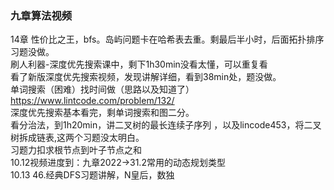 ### 九章算法视频
14章 性价比之王，bfs。岛屿问题卡在哈希表去重。剩最后半小时，后面拓扑排序习题没做。  
刷人利器-深度优先搜索课中，剩下1h30min没看太懂，可以重复看   
看了新版深度优先搜索视频，发现讲解详细，看到38min处，题没做。  
单词搜索（困难）找时间做（思路以及知道了）https://www.lintcode.com/problem/132/  
深度优先搜索基本看完，剩单词搜索和图二分。  
看分治法，到1h20min，讲二叉树的最长连续子序列  ，以及lincode453，将二叉树拆成链表,这两个习题没太明白。  
习题力扣求根节点到叶子节点之和  
10.12视频进度到：九章2022->31.2常用的动态规划类型  
10.13 46.经典DFS习题讲解，N皇后，数独  


